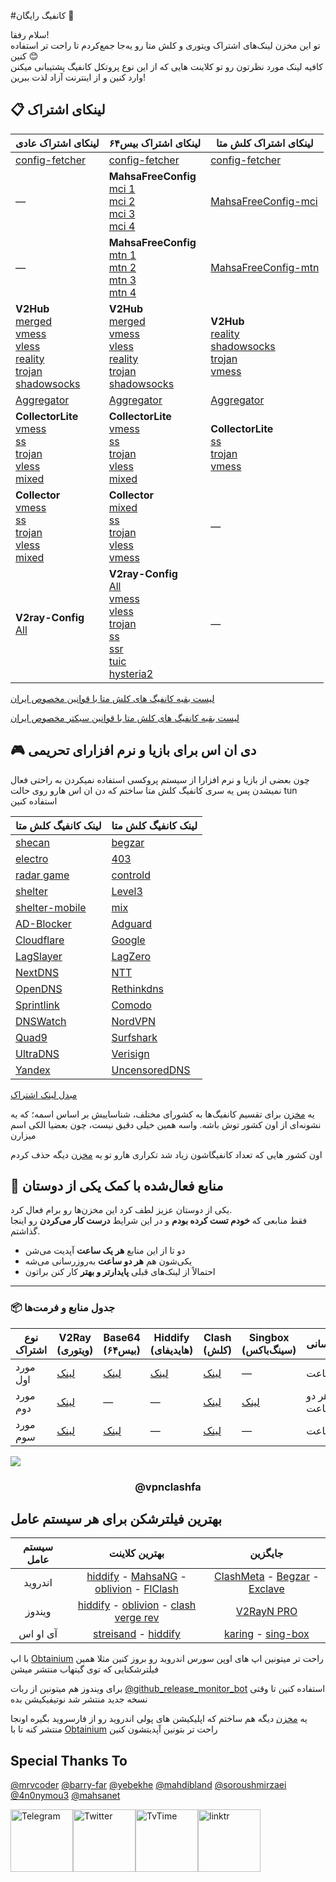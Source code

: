 #کانفیگ رایگان 🎉

سلام رفقا!  
تو این مخزن لینک‌های اشتراک ویتوری و کلش متا رو یه‌جا جمع‌کردم تا راحت تر استفاده کنین 😊  
کافیه لینک مورد نظرتون رو تو کلاینت هایی که از این نوع پروتکل کانفیگ پشتیبانی میکنن وارد کنین و از اینترنت آزاد لذت ببرین!


## 📋 لینکای اشتراک

| لینکای اشتراک عادی | لینکای اشتراک بیس‌۶۴ | لینکای اشتراک کلش متا |
|-------------|----------------|-------------|
| [config-fetcher](https://raw.githubusercontent.com/10ium/multi-proxy-config-fetcher/refs/heads/main/configs/proxy_configs.txt) | [config-fetcher](https://raw.githubusercontent.com/10ium/base64-encoder/main/encoded/10ium_proxy_configs.txt) | [config-fetcher](https://raw.githubusercontent.com/10ium/MihomoSaz/main/Sublist/10ium/multi-proxy-config-fetcher.yaml) |
| — | **MahsaFreeConfig**<br>[mci 1](https://raw.githubusercontent.com/mahsanet/MahsaFreeConfig/refs/heads/main/mci/sub_1.txt)<br>[mci 2](https://raw.githubusercontent.com/mahsanet/MahsaFreeConfig/refs/heads/main/mci/sub_2.txt)<br>[mci 3](https://raw.githubusercontent.com/mahsanet/MahsaFreeConfig/refs/heads/main/mci/sub_3.txt)<br>[mci 4](https://raw.githubusercontent.com/mahsanet/MahsaFreeConfig/refs/heads/main/mci/sub_4.txt) | [MahsaFreeConfig-mci](https://raw.githubusercontent.com/coldwater-10/Vpnclashfa/refs/heads/main/free-mihomo-sub/MahsaFreeConfig-mci.yaml) |
| — | **MahsaFreeConfig**<br>[mtn 1](https://raw.githubusercontent.com/mahsanet/MahsaFreeConfig/refs/heads/main/mtn/sub_1.txt)<br>[mtn 2](https://raw.githubusercontent.com/mahsanet/MahsaFreeConfig/refs/heads/main/mtn/sub_2.txt)<br>[mtn 3](https://raw.githubusercontent.com/mahsanet/MahsaFreeConfig/refs/heads/main/mtn/sub_3.txt)<br>[mtn 4](https://raw.githubusercontent.com/mahsanet/MahsaFreeConfig/refs/heads/main/mtn/sub_4.txt) | [MahsaFreeConfig-mtn](https://raw.githubusercontent.com/coldwater-10/Vpnclashfa/refs/heads/main/free-mihomo-sub/MahsaFreeConfig-mtn.yaml) |
| **V2Hub**<br>[merged](https://raw.githubusercontent.com/10ium/V2Hub3/main/merged)<br>[vmess](https://raw.githubusercontent.com/10ium/V2Hub3/main/Split/Normal/vmess)<br>[vless](https://raw.githubusercontent.com/10ium/V2Hub3/main/Split/Normal/vless)<br>[reality](https://raw.githubusercontent.com/10ium/V2Hub3/main/Split/Normal/reality)<br>[trojan](https://raw.githubusercontent.com/10ium/V2Hub3/main/Split/Normal/trojan)<br>[shadowsocks](https://raw.githubusercontent.com/10ium/V2Hub3/main/Split/Normal/shadowsocks) | **V2Hub**<br>[merged](https://raw.githubusercontent.com/10ium/V2Hub3/main/merged_base64)<br>[vmess](https://raw.githubusercontent.com/10ium/V2Hub3/main/Split/Base64/vmess)<br>[vless](https://raw.githubusercontent.com/10ium/V2Hub3/main/Split/Base64/vless)<br>[reality](https://raw.githubusercontent.com/10ium/V2Hub3/main/Split/Base64/reality)<br>[trojan](https://raw.githubusercontent.com/10ium/V2Hub3/main/Split/Base64/trojan)<br>[shadowsocks](https://raw.githubusercontent.com/10ium/V2Hub3/main/Split/Base64/shadowsocks) | **V2Hub**<br>[reality](https://raw.githubusercontent.com/10ium/MihomoSaz/main/Sublist/10ium/V2Hub3_reality.yaml)<br>[shadowsocks](https://raw.githubusercontent.com/10ium/MihomoSaz/main/Sublist/10ium/V2Hub3_shadowsocks.yaml)<br>[trojan](https://raw.githubusercontent.com/10ium/MihomoSaz/main/Sublist/10ium/V2Hub3_trojan.yaml)<br>[vmess](https://raw.githubusercontent.com/10ium/MihomoSaz/main/Sublist/10ium/V2Hub3_vmess.yaml) |
| [Aggregator](https://raw.githubusercontent.com/10ium/V2RayAggregator/refs/heads/master/Eternity.txt) | [Aggregator](https://raw.githubusercontent.com/10ium/V2RayAggregator/refs/heads/master/Eternity) | [Aggregator](https://raw.githubusercontent.com/10ium/V2RayAggregator/refs/heads/master/Eternity.yml) |
| **CollectorLite**<br>[vmess](https://raw.githubusercontent.com/10ium/V2rayCollectorLite/main/vmess_iran.txt)<br>[ss](https://raw.githubusercontent.com/10ium/V2rayCollectorLite/main/ss_iran.txt)<br>[trojan](https://raw.githubusercontent.com/10ium/V2rayCollectorLite/main/trojan_iran.txt)<br>[vless](https://raw.githubusercontent.com/10ium/V2rayCollectorLite/main/vless_iran.txt)<br>[mixed](https://raw.githubusercontent.com/10ium/V2rayCollectorLite/main/mixed_iran.txt) | **CollectorLite**<br>[vmess](https://raw.githubusercontent.com/10ium/base64-encoder/main/encoded/10ium_vmess_iran.txt)<br>[ss](https://raw.githubusercontent.com/10ium/base64-encoder/main/encoded/10ium_ss_iran.txt)<br>[trojan](https://raw.githubusercontent.com/10ium/base64-encoder/main/encoded/10ium_trojan_iran.txt)<br>[vless](https://raw.githubusercontent.com/10ium/base64-encoder/main/encoded/10ium_vless_iran.txt)<br>[mixed](https://raw.githubusercontent.com/10ium/base64-encoder/main/encoded/10ium_mixed_iran.txt) | **CollectorLite**<br>[ss](https://raw.githubusercontent.com/10ium/MihomoSaz/main/Sublist/10ium/ss_iran.yaml)<br>[trojan](https://raw.githubusercontent.com/10ium/MihomoSaz/main/Sublist/10ium/trojan_iran.yaml)<br>[vmess](https://raw.githubusercontent.com/10ium/MihomoSaz/main/Sublist/10ium/vmess_iran.yaml) |
| **Collector**<br>[vmess](https://raw.githubusercontent.com/10ium/V2rayCollector/main/vmess_iran.txt)<br>[ss](https://raw.githubusercontent.com/10ium/V2rayCollector/main/ss_iran.txt)<br>[trojan](https://raw.githubusercontent.com/10ium/V2rayCollector/main/trojan_iran.txt)<br>[vless](https://raw.githubusercontent.com/10ium/V2rayCollector/main/vless_iran.txt)<br>[mixed](https://raw.githubusercontent.com/10ium/V2rayCollector/main/mixed_iran.txt) | **Collector**<br>[mixed](https://raw.githubusercontent.com/10ium/base64-encoder/main/encoded/10ium-V2rayCollector-mixed.txt)<br>[ss](https://raw.githubusercontent.com/10ium/base64-encoder/main/encoded/10ium-V2rayCollector-ss.txt)<br>[trojan](https://raw.githubusercontent.com/10ium/base64-encoder/main/encoded/10ium-V2rayCollector-trojan.txt)<br>[vless](https://raw.githubusercontent.com/10ium/base64-encoder/main/encoded/10ium-V2rayCollector-vless.txt)<br>[vmess](https://raw.githubusercontent.com/10ium/base64-encoder/main/encoded/10ium-V2rayCollector-vmess.txt) | — |
| **V2ray-Config**<br>[All](https://raw.githubusercontent.com/10ium/V2ray-Config/main/All_Configs_Sub.txt) | **V2ray-Config**<br>[All](https://raw.githubusercontent.com/10ium/V2ray-Config/main/All_Configs_base64_Sub.txt)<br>[vmess](https://raw.githubusercontent.com/10ium/V2ray-Config/main/Splitted-By-Protocol/vmess.txt)<br>[vless](https://raw.githubusercontent.com/10ium/V2ray-Config/main/Splitted-By-Protocol/vless.txt)<br>[trojan](https://raw.githubusercontent.com/10ium/V2ray-Config/main/Splitted-By-Protocol/trojan.txt)<br>[ss](https://raw.githubusercontent.com/10ium/V2ray-Config/main/Splitted-By-Protocol/ss.txt)<br>[ssr](https://raw.githubusercontent.com/10ium/V2ray-Config/main/Splitted-By-Protocol/ssr.txt)<br>[tuic](https://raw.githubusercontent.com/10ium/V2ray-Config/main/Splitted-By-Protocol/tuic.txt)<br>[hysteria2](https://raw.githubusercontent.com/10ium/V2ray-Config/main/Splitted-By-Protocol/hysteria2.txt) | — |

[لیست بقیه کانفیگ های کلش متا با قوانین مخصوص ایران](https://github.com/10ium/MihomoSaz)

[لیست بقیه کانفیگ های کلش متا با قوانین سبکتر مخصوص ایران](https://github.com/10ium/MihomoSazLite)
 
## 🎮 دی ان اس برای بازیا و نرم افزارای تحریمی
چون بعضی از بازیا و نرم افزارا از سیستم پروکسی استفاده نمیکردن به راحتی فعال نمیشدن پس یه سری کانفیگ کلش متا ساختم که دن ان اس هارو روی حالت tun استفاده کنین

| لینک کانفیگ کلش متا                                                                                                             | لینک کانفیگ کلش متا                                                                                                            |
|----------------------------------------------------------------------------------------------------------------------------|----------------------------------------------------------------------------------------------------------------------------|
| [shecan](https://raw.githubusercontent.com/10ium/free-config/refs/heads/main/dnsforgame/shecan.yml)               | [begzar](https://raw.githubusercontent.com/10ium/free-config/refs/heads/main/dnsforgame/begzar.yml)               |
| [electro](https://raw.githubusercontent.com/10ium/free-config/refs/heads/main/dnsforgame/electro.yml)             | [403](https://raw.githubusercontent.com/10ium/free-config/refs/heads/main/dnsforgame/403.yml)                     |
| [radar game](https://raw.githubusercontent.com/10ium/free-config/refs/heads/main/dnsforgame/radar.yml)                  | [controld](https://raw.githubusercontent.com/10ium/free-config/refs/heads/main/dnsforgame/controld.yml)           |
| [shelter](https://raw.githubusercontent.com/10ium/free-config/refs/heads/main/dnsforgame/shelter.yml)             | [Level3](https://raw.githubusercontent.com/10ium/free-config/refs/heads/main/dnsforgame/Level3.yml)               |
| [shelter-mobile](https://raw.githubusercontent.com/10ium/free-config/refs/heads/main/dnsforgame/shelter-mobile.yml) | [mix](https://raw.githubusercontent.com/10ium/free-config/refs/heads/main/dnsforgame/all.yml)                     |
| [AD-Blocker](https://raw.githubusercontent.com/10ium/free-config/refs/heads/main/dnsforgame/AD-Blocker.yml)                  | [Adguard](https://raw.githubusercontent.com/10ium/free-config/refs/heads/main/dnsforgame/Adguard.yml)
| [Cloudflare](https://raw.githubusercontent.com/10ium/free-config/refs/heads/main/dnsforgame/Cloudflare.yml)               | [Google](https://raw.githubusercontent.com/10ium/free-config/refs/heads/main/dnsforgame/Google.yml)  
| [LagSlayer](https://raw.githubusercontent.com/10ium/free-config/refs/heads/main/dnsforgame/LagSlayer.yml)               | [LagZero](https://raw.githubusercontent.com/10ium/free-config/refs/heads/main/dnsforgame/LagZero.yml)  
| [NextDNS](https://raw.githubusercontent.com/10ium/free-config/refs/heads/main/dnsforgame/NextDNS.yml)               | [NTT](https://raw.githubusercontent.com/10ium/free-config/refs/heads/main/dnsforgame/NTT.yml)  
| [OpenDNS](https://raw.githubusercontent.com/10ium/free-config/refs/heads/main/dnsforgame/OpenDNS.yml)               | [Rethinkdns](https://raw.githubusercontent.com/10ium/free-config/refs/heads/main/dnsforgame/Rethinkdns.yml)  
| [Sprintlink](https://raw.githubusercontent.com/10ium/free-config/refs/heads/main/dnsforgame/Sprintlink.yml)               | [Comodo](https://raw.githubusercontent.com/10ium/free-config/refs/heads/main/dnsforgame/Comodo.yml)
| [DNSWatch](https://raw.githubusercontent.com/10ium/free-config/refs/heads/main/dnsforgame/DNSWatch.yml)               | [NordVPN](https://raw.githubusercontent.com/10ium/free-config/refs/heads/main/dnsforgame/NordVPN.yml)
| [Quad9](https://raw.githubusercontent.com/10ium/free-config/refs/heads/main/dnsforgame/Quad9.yml)               | [Surfshark](https://raw.githubusercontent.com/10ium/free-config/refs/heads/main/dnsforgame/Surfshark.yml)
| [UltraDNS](https://raw.githubusercontent.com/10ium/free-config/refs/heads/main/dnsforgame/UltraDNS.yml)               | [Verisign](https://raw.githubusercontent.com/10ium/free-config/refs/heads/main/dnsforgame/Verisign.yml)
| [Yandex](https://raw.githubusercontent.com/10ium/free-config/refs/heads/main/dnsforgame/Yandex.yml)               | [UncensoredDNS](https://raw.githubusercontent.com/10ium/free-config/refs/heads/main/dnsforgame/UncensoredDNS.yml)

[مبدل لینک اشتراک](https://10ium.github.io/sub-converter_farsi)

یه [مخزن](https://github.com/10ium/ScrapeAndCategorize) برای تقسیم کانفیگ‌ها به کشورای مختلف، شناساییش بر اساس اسمه؛ که یه نشونه‌ای از اون کشور توش باشه. واسه همین خیلی دقیق نیست، چون بعضیا الکی اسم میزارن

اون کشور هایی که تعداد کانفیگاشون زیاد شد تکراری هارو تو یه [مخزن](https://github.com/10ium/dedup-configs) دیگه حذف کردم



## 🎁 منابع فعال‌شده با کمک یکی از دوستان

یکی از دوستان عزیز لطف کرد این مخزن‌ها رو برام فعال کرد.  
فقط منابعی که **خودم تست کرده بودم** و در این شرایط **درست کار می‌کردن** رو اینجا گذاشتم.

- دو تا از این منابع **هر یک ساعت** آپدیت می‌شن  
- یکی‌شون هم **هر دو ساعت** به‌روزرسانی می‌شه  
- احتمالاً از لینک‌های قبلی **پایدارتر و بهتر** کار کنن براتون

---

### 📦 جدول منابع و فرمت‌ها

| نوع اشتراک | V2Ray (ویتوری) | Base64 (بیس۶۴) | Hiddify (هایدیفای) | Clash (کلش) | Singbox (سینگ‌باکس) | به‌روزرسانی |
|------------|-------------------------|----------------|---------------------|-------------|----------------------|--------------|
| مورد اول   | [لینک](https://raw.githubusercontent.com/DiDiten/HiN-VPN/main/subscription/normal/mix) | [لینک](https://raw.githubusercontent.com/DiDiten/HiN-VPN/main/subscription/base64/mix) | [لینک](https://raw.githubusercontent.com/DiDiten/HiN-VPN/main/subscription/hiddify/mix) | [لینک](https://raw.githubusercontent.com/DiDiten/ScrapeAndCategorize/main/Clash/output/diditen-mix.yaml) | — | هر ساعت |
| مورد دوم   | [لینک](https://raw.githubusercontent.com/DiDiten/multi-proxy-config-fetcher/refs/heads/main/configs/proxy_configs.txt) | — | — | [لینک](https://raw.githubusercontent.com/DiDiten/ScrapeAndCategorize/main/Clash/output/diditen-fetcher.yaml) | [لینک](https://raw.githubusercontent.com/DiDiten/multi-proxy-config-fetcher/refs/heads/main/configs/singbox_configs.json) | هر دو ساعت |
| مورد سوم   | [لینک](https://raw.githubusercontent.com/vpnclashfa-backup/ScrapeAndCategorize/refs/heads/main/output_configs/Iran.txt) | [لینک](https://raw.githubusercontent.com/vpnclashfa-backup/ScrapeAndCategorize/refs/heads/main/output_base64_countries/Iran.txt) | — | [لینک](https://raw.githubusercontent.com/DiDiten/ScrapeAndCategorize/main/Clash/output/scrape-iran.yaml) | — | هر ساعت |



<img src="https://user-images.githubusercontent.com/73097560/115834477-dbab4500-a447-11eb-908a-139a6edaec5c.gif"><h3 align="center">@vpnclashfa</h3>


## بهترین فیلترشکن برای هر سیستم عامل

|    سیستم عامل   |              بهترین کلاینت               | جایگزین |
|:-------:|:--------------------------------------:|:------------:|
| اندروید |[hiddify](https://github.com/hiddify/hiddify-next/releases) - [MahsaNG](https://github.com/GFW-knocker/MahsaNG/releases) - [oblivion](https://github.com/bepass-org/oblivion/releases) - [FlClash](https://github.com/chen08209/FlClash/releases) |    [ClashMeta](https://github.com/MetaCubeX/ClashMetaForAndroid/releases) - [Begzar](https://github.com/Begzar/BegzarApp/releases) - [Exclave](https://github.com/dyhkwong/Exclave/releases)   |
| ویندوز |   [hiddify](https://github.com/hiddify/hiddify-next/releases) - [oblivion](https://github.com/bepass-org/oblivion-desktop) - [clash verge rev](https://github.com/clash-verge-rev/clash-verge-rev/releases) |    [V2RayN PRO](https://github.com/lowercase78/V2RayN-PRO/releases)    |
|   آی او اس   |        [streisand](https://apps.apple.com/ca/app/streisand/id6450534064) - [hiddify](https://apps.apple.com/us/app/hiddify-proxy-vpn/id6596777532?platform=iphone)       |  [karing](https://apps.apple.com/us/app/karing/id6472431552?platform=iphone) - [sing-box](https://apps.apple.com/us/app/sing-box/id6451272673?platform=iphone) |

با اپ [Obtainium](https://github.com/ImranR98/Obtainium/releases) راحت تر میتونین اپ های اوپن سورس اندروید رو بروز کنین مثلا همین فیلترشکنایی که توی گیتهاب منتشر میشن

برای ویندوز هم میتونین از ربات [@github_release_monitor_bot](https://t.me/github_release_monitor_bot) استفاده کنین تا وقتی نسخه جدید منتشر شد نوتیفیکیشن بده

یه [مخزن](https://github.com/vpnclashfa-backup/GitHub-Release-Tracker) دیگه هم ساختم که اپلیکیشن های پولی اندروید رو از فارسروید بگیره اونجا منتشر کنه تا با [Obtainium](https://github.com/ImranR98/Obtainium/releases) راحت تر بتونین آپدیتشون کنین

## Special Thanks To
[@mrvcoder](https://github.com/mrvcoder)
[@barry-far](https://github.com/barry-far)
[@yebekhe](https://github.com/yebekhe)
[@mahdibland](https://github.com/mahdibland)
[@soroushmirzaei](https://github.com/soroushmirzaei)
[@4n0nymou3](https://github.com/4n0nymou3)
[@mahsanet](https://github.com/mahsanet)



<div style="display: flex; justify-content: space-between; align-items: center; width: 300px;">
    <a href="https://t.me/vpnclashfa"><img src="https://cdn.dribbble.com/users/4507400/screenshots/15420681/media/c00f77bc443cbc4ac96d138f9ac854c5.gif" alt="Telegram" width="100" height="100"></a>
    <a href="https://twitter.com/coldwater_10"><img src="https://cdn.dribbble.com/users/2652449/screenshots/14764078/media/2b620382444946ce84aac0a132c40063.gif" alt="Twitter" width="100" height="100"></a>
    <a href="https://www.tvtime.com/en/user/43351079/profile"><img src="https://media2.giphy.com/media/v1.Y2lkPTc5MGI3NjExOTFhMDk5NzJlYzdmZTJjMDM2Y2MzMjBkOTVkODAxM2FjMTdjZGMwNSZlcD12MV9pbnRlcm5hbF9naWZzX2dpZklkJmN0PWc/lj1ghwUoflkw2F3o0T/giphy.gif" alt="TvTime" width="100" height="100"></a>
    <a href="https://linktr.ee/coldwater_10"><img src="https://i.giphy.com/media/v1.Y2lkPTc5MGI3NjExdGZrdHVxaGkycXV5M2g2emdvdHkwOWVvOHI5YWR3cTVtODJtbGQwcCZlcD12MV9pbnRlcm5hbF9naWZfYnlfaWQmY3Q9cw/U3ig2IVcuNn6VgU3oO/giphy.gif" alt="linktr" width="100" height="100"></a>
</div>
